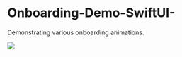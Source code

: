 # Onboarding-Demo-SwiftUI-
Demonstrating various onboarding animations.

![](https://github.com/TBugden/Onboarding-Demo-SwiftUI-/blob/main/screenRecording.gif)

